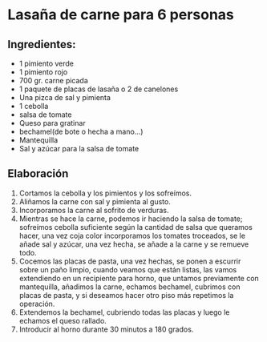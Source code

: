 # Lasaña de carne para 6 personas

## Ingredientes:
- 1 pimiento verde
- 1 pimiento rojo
- 700 gr. carne picada
- 1 paquete de placas de lasaña o 2 de canelones
- Una pizca de sal y pimienta
- 1 cebolla
- salsa de tomate
- Queso para gratinar
- bechamel(de bote o hecha a mano...)
- Mantequilla
- Sal y azúcar para la salsa de tomate

## Elaboración
1. Cortamos la cebolla y los pimientos y los sofreímos.
2. Aliñamos la carne con sal y pimienta al gusto.
3. Incorporamos la carne al sofrito de verduras.
4. Mientras se hace la carne, podemos ir haciendo la salsa de tomate;
 sofreímos cebolla suficiente según la cantidad de salsa que queramos hacer,
 una vez coja color incorporamos los tomates troceados, se le añade sal y azúcar, una vez hecha,
 se añade a la carne y se remueve todo.
5. Cocemos las placas de pasta, una vez hechas, se ponen a escurrir sobre un paño limpio,
cuando veamos que están listas, las vamos extendiendo en un recipiente para horno, que untamos
 previamente con mantequilla, añadimos la carne, echamos bechamel,
cubrimos con placas de pasta, y si deseamos hacer otro piso más repetimos la operación.
6. Extendemos la bechamel, cubriendo todas las placas y luego le echamos el queso rallado.
7. Introducir al horno durante 30 minutos a 180 grados. 
